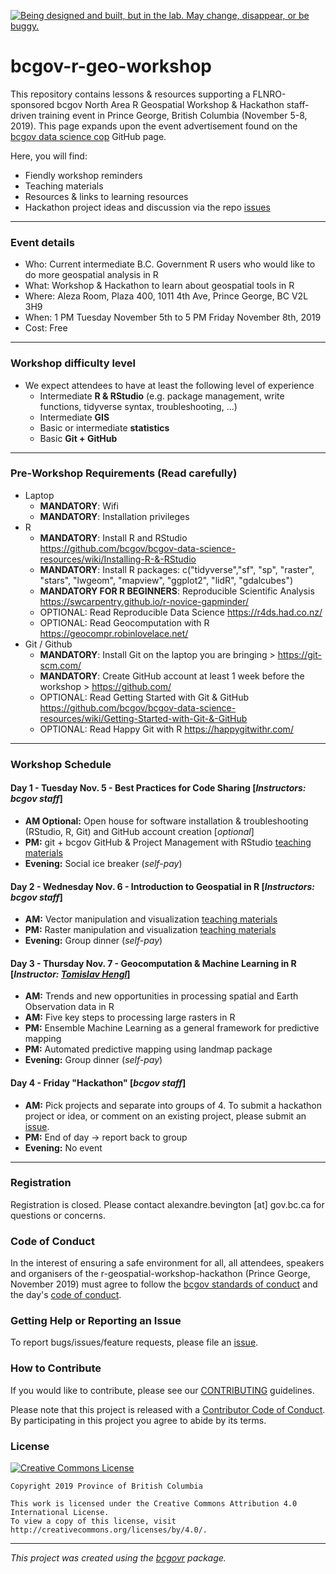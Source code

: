 <a id="devex-badge" rel="Exploration" href="https://github.com/BCDevExchange/assets/blob/master/README.md"><img alt="Being designed and built, but in the lab. May change, disappear, or be buggy." style="border-width:0" src="https://assets.bcdevexchange.org/images/badges/exploration.svg" title="Being designed and built, but in the lab. May change, disappear, or be buggy." /></a>


# bcgov-r-geo-workshop

This repository contains lessons & resources supporting a FLNRO-sponsored bcgov North Area R Geospatial Workshop & Hackathon staff-driven training event in Prince George, British Columbia (November 5-8, 2019). This page expands upon the event advertisement found on the [bcgov data science cop](https://github.com/bcgov/bcgov-data-science-cop/tree/master/2019/2019-11-05_r-spatial-pg) GitHub page. 

Here, you will find:

- Fiendly workshop reminders
- Teaching materials
- Resources & links to learning resources
- Hackathon project ideas and discussion via the repo [issues](https://github.com/bcgov/ds-cop-intro-to-r/issues/) 

------

### Event details 
- Who: Current intermediate B.C. Government R users who would like to do more geospatial analysis in R
- What: Workshop & Hackathon to learn about geospatial tools in R
- Where: Aleza Room, Plaza 400, 1011 4th Ave, Prince George, BC V2L 3H9
- When: 1 PM Tuesday November 5th to 5 PM Friday November 8th, 2019
- Cost: Free

------

### Workshop difficulty level
- We expect attendees to have at least the following level of experience
  - Intermediate **R & RStudio** (e.g. package management, write functions, tidyverse syntax, troubleshooting, ...)
  - Intermediate **GIS** 
  - Basic or intermediate **statistics**
  - Basic **Git + GitHub**
  
------

### Pre-Workshop Requirements (Read carefully)
- Laptop 
  - **MANDATORY**: Wifi 
  - **MANDATORY**: Installation privileges
- R
  - **MANDATORY**: Install R and RStudio https://github.com/bcgov/bcgov-data-science-resources/wiki/Installing-R-&-RStudio 
  - **MANDATORY**: Install R packages: c("tidyverse","sf", "sp", "raster", "stars", "lwgeom", "mapview", "ggplot2", "lidR", "gdalcubes")
  - **MANDATORY FOR R BEGINNERS**: Reproducible Scientific Analysis https://swcarpentry.github.io/r-novice-gapminder/
  - OPTIONAL: Read Reproducible Data Science https://r4ds.had.co.nz/  
  - OPTIONAL: Read Geocomputation with R https://geocompr.robinlovelace.net/  
- Git / Github
  - **MANDATORY**: Install Git on the laptop you are bringing > https://git-scm.com/ 
  - **MANDATORY**: Create GitHub account at least 1 week before the workshop > https://github.com/ 
  - OPTIONAL: Read Getting Started with Git & GitHub https://github.com/bcgov/bcgov-data-science-resources/wiki/Getting-Started-with-Git-&-GitHub 
  - OPTIONAL: Read Happy Git with R https://happygitwithr.com/

------

### Workshop Schedule

#### Day 1 - Tuesday Nov. 5 - Best Practices for Code Sharing [_Instructors: bcgov staff_]
- **AM Optional:** Open house for software installation & troubleshooting (RStudio, R, Git) and GitHub account creation [_optional_]
- **PM:** git + bcgov GitHub & Project Management with RStudio [teaching materials](https://github.com/bevingtona/bcgov-r-geo-workshop/tree/master/20191105_Day_1_PM_Intro)
-	**Evening:** Social ice breaker (_self-pay_)

#### Day 2 - Wednesday Nov. 6 - Introduction to Geospatial in R [_Instructors: bcgov staff_]
-	**AM:** Vector manipulation and visualization [teaching materials](https://github.com/bevingtona/bcgov-r-geo-workshop/tree/master/20191106_Day_2_AM_Vector)
-	**PM:** Raster manipulation and visualization [teaching materials](https://github.com/bevingtona/bcgov-r-geo-workshop/tree/master/20191106_Day_2_PM_Raster)
-	**Evening:** Group dinner (_self-pay_)

#### Day 3 - Thursday Nov. 7 - Geocomputation & Machine Learning in R [_Instructor: [Tomislav Hengl](https://github.com/thengl)_]
-	**AM:** Trends and new opportunities in processing spatial and Earth Observation data in R
- **AM:** Five key steps to processing large rasters in R
- **PM:** Ensemble Machine Learning as a general framework for predictive mapping 
- **PM:** Automated predictive mapping using landmap package
-	**Evening:** Group dinner (_self-pay_)

#### Day 4 - Friday "Hackathon" [_bcgov staff_]
-	**AM:** Pick projects and separate into groups of 4. To submit a hackathon project or idea, or comment on an existing project, please submit an  [issue](https://github.com/bcgov/ds-cop-intro-to-r/issues/).
-	**PM:** End of day -> report back to group
-	**Evening:** No event
 
------

### Registration

Registration is closed. Please contact alexandre.bevington [at] gov.bc.ca  for questions or concerns. 


### Code of Conduct

In the interest of ensuring a safe environment for all,  all attendees, speakers and organisers of the r-geospatial-workshop-hackathon (Prince George, November 2019) must agree to follow the [bcgov standards of conduct](https://www2.gov.bc.ca/gov/content/careers-myhr/about-the-bc-public-service/ethics-standards-of-conduct/standards-of-conduct) and the day's [code of conduct](https://www.contributor-covenant.org/version/1/4/code-of-conduct).


### Getting Help or Reporting an Issue

To report bugs/issues/feature requests, please file an [issue](https://github.com/bcgov/ds-cop-intro-to-r/issues/).


### How to Contribute

If you would like to contribute, please see our [CONTRIBUTING](CONTRIBUTING.md) guidelines.

Please note that this project is released with a [Contributor Code of Conduct](CODE_OF_CONDUCT.md). By participating in this project you agree to abide by its terms.


### License

[![Creative Commons License](https://i.creativecommons.org/l/by/4.0/88x31.png)](http://creativecommons.org/licenses/by/4.0/)

```
Copyright 2019 Province of British Columbia

This work is licensed under the Creative Commons Attribution 4.0 International License.
To view a copy of this license, visit http://creativecommons.org/licenses/by/4.0/.
```
---
*This project was created using the [bcgovr](https://github.com/bcgov/bcgovr) package.* 
